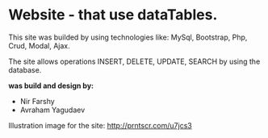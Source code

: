 # Website - that use dataTables.
This site was builded by using technologies like: MySql, Bootstrap, Php, Crud, Modal, Ajax.

The site allows operations INSERT, DELETE, UPDATE, SEARCH by using the database.

**was build and design by:**

* Nir Farshy 
* Avraham Yagudaev

Illustration image for the site:
http://prntscr.com/u7jcs3
